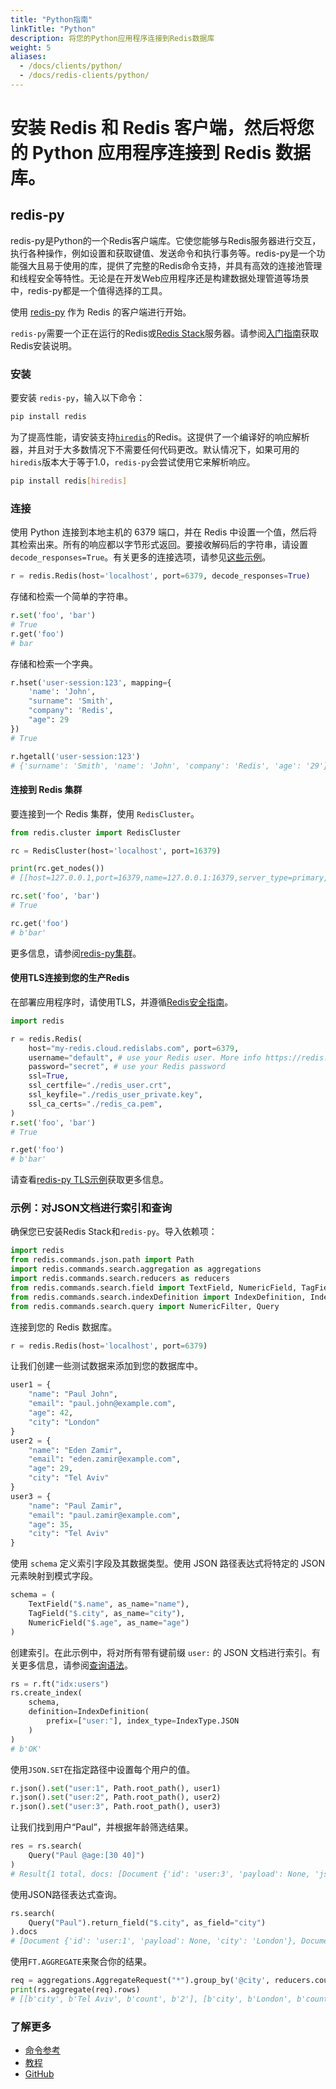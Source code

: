 ```yaml
---
title: "Python指南"
linkTitle: "Python"
description: 将您的Python应用程序连接到Redis数据库
weight: 5
aliases:
  - /docs/clients/python/
  - /docs/redis-clients/python/
---
```


# 安装 Redis 和 Redis 客户端，然后将您的 Python 应用程序连接到 Redis 数据库。

## redis-py
redis-py是Python的一个Redis客户端库。它使您能够与Redis服务器进行交互，执行各种操作，例如设置和获取键值、发送命令和执行事务等。redis-py是一个功能强大且易于使用的库，提供了完整的Redis命令支持，并具有高效的连接池管理和线程安全等特性。无论是在开发Web应用程序还是构建数据处理管道等场景中，redis-py都是一个值得选择的工具。

使用 [redis-py](https://github.com/redis/redis-py) 作为 Redis 的客户端进行开始。

`redis-py`需要一个正在运行的Redis或[Redis Stack](/docs/getting-started/install-stack/)服务器。请参阅[入门指南](/docs/getting-started/)获取Redis安装说明。

### 安装

要安装 `redis-py`，输入以下命令：

```bash
pip install redis
```

为了提高性能，请安装支持[`hiredis`](https://github.com/redis/hiredis)的Redis。这提供了一个编译好的响应解析器，并且对于大多数情况下不需要任何代码更改。默认情况下，如果可用的`hiredis`版本大于等于1.0，`redis-py`会尝试使用它来解析响应。

```bash
pip install redis[hiredis]
```

### 连接

使用 Python 连接到本地主机的 6379 端口，并在 Redis 中设置一个值，然后将其检索出来。所有的响应都以字节形式返回。要接收解码后的字符串，请设置 `decode_responses=True`。有关更多的连接选项，请参见[这些示例](https://redis.readthedocs.io/en/stable/examples.html)。

```python
r = redis.Redis(host='localhost', port=6379, decode_responses=True)
```

存储和检索一个简单的字符串。

```python
r.set('foo', 'bar')
# True
r.get('foo')
# bar
```

存储和检索一个字典。

```python
r.hset('user-session:123', mapping={
    'name': 'John',
    "surname": 'Smith',
    "company": 'Redis',
    "age": 29
})
# True

r.hgetall('user-session:123')
# {'surname': 'Smith', 'name': 'John', 'company': 'Redis', 'age': '29'}
```

#### 连接到 Redis 集群

要连接到一个 Redis 集群，使用 `RedisCluster`。

```python
from redis.cluster import RedisCluster

rc = RedisCluster(host='localhost', port=16379)

print(rc.get_nodes())
# [[host=127.0.0.1,port=16379,name=127.0.0.1:16379,server_type=primary,redis_connection=Redis<ConnectionPool<Connection<host=127.0.0.1,port=16379,db=0>>>], ...

rc.set('foo', 'bar')
# True

rc.get('foo')
# b'bar'
```
更多信息，请参阅[redis-py集群](https://redis-py.readthedocs.io/en/stable/clustering.html)。

#### 使用TLS连接到您的生产Redis

在部署应用程序时，请使用TLS，并遵循[Redis安全指南](/docs/management/security/)。

```python
import redis

r = redis.Redis(
    host="my-redis.cloud.redislabs.com", port=6379,
    username="default", # use your Redis user. More info https://redis.io/docs/management/security/acl/
    password="secret", # use your Redis password
    ssl=True,
    ssl_certfile="./redis_user.crt",
    ssl_keyfile="./redis_user_private.key",
    ssl_ca_certs="./redis_ca.pem",
)
r.set('foo', 'bar')
# True

r.get('foo')
# b'bar'
```
请查看[redis-py TLS示例](https://redis-py.readthedocs.io/en/stable/examples/ssl_connection_examples.html)获取更多信息。

### 示例：对JSON文档进行索引和查询

确保您已安装Redis Stack和`redis-py`。导入依赖项：

```python
import redis
from redis.commands.json.path import Path
import redis.commands.search.aggregation as aggregations
import redis.commands.search.reducers as reducers
from redis.commands.search.field import TextField, NumericField, TagField
from redis.commands.search.indexDefinition import IndexDefinition, IndexType
from redis.commands.search.query import NumericFilter, Query
```

连接到您的 Redis 数据库。

```python
r = redis.Redis(host='localhost', port=6379)
```

让我们创建一些测试数据来添加到您的数据库中。

```python
user1 = {
    "name": "Paul John",
    "email": "paul.john@example.com",
    "age": 42,
    "city": "London"
}
user2 = {
    "name": "Eden Zamir",
    "email": "eden.zamir@example.com",
    "age": 29,
    "city": "Tel Aviv"
}
user3 = {
    "name": "Paul Zamir",
    "email": "paul.zamir@example.com",
    "age": 35,
    "city": "Tel Aviv"
}
```

使用 `schema` 定义索引字段及其数据类型。使用 JSON 路径表达式将特定的 JSON 元素映射到模式字段。

```python
schema = (
    TextField("$.name", as_name="name"), 
    TagField("$.city", as_name="city"), 
    NumericField("$.age", as_name="age")
)
```

创建索引。在此示例中，将对所有带有键前缀 `user:` 的 JSON 文档进行索引。有关更多信息，请参阅[查询语法](/docs/interact/search-and-query/query/)。

```python
rs = r.ft("idx:users")
rs.create_index(
    schema,
    definition=IndexDefinition(
        prefix=["user:"], index_type=IndexType.JSON
    )
)
# b'OK'
```

使用`JSON.SET`在指定路径中设置每个用户的值。

```python
r.json().set("user:1", Path.root_path(), user1)
r.json().set("user:2", Path.root_path(), user2)
r.json().set("user:3", Path.root_path(), user3)
```

让我们找到用户“Paul”，并根据年龄筛选结果。

```python
res = rs.search(
    Query("Paul @age:[30 40]")
)
# Result{1 total, docs: [Document {'id': 'user:3', 'payload': None, 'json': '{"name":"Paul Zamir","email":"paul.zamir@example.com","age":35,"city":"Tel Aviv"}'}]}
```

使用JSON路径表达式查询。

```python
rs.search(
    Query("Paul").return_field("$.city", as_field="city")
).docs
# [Document {'id': 'user:1', 'payload': None, 'city': 'London'}, Document {'id': 'user:3', 'payload': None, 'city': 'Tel Aviv'}]
```

使用`FT.AGGREGATE`来聚合你的结果。

```python
req = aggregations.AggregateRequest("*").group_by('@city', reducers.count().alias('count'))
print(rs.aggregate(req).rows)
# [[b'city', b'Tel Aviv', b'count', b'2'], [b'city', b'London', b'count', b'1']]
```

### 了解更多

* [命令参考](https://redis-py.readthedocs.io/en/stable/commands.html)
* [教程](https://redis.readthedocs.io/en/stable/examples.html)
* [GitHub](https://github.com/redis/redis-py)
 
